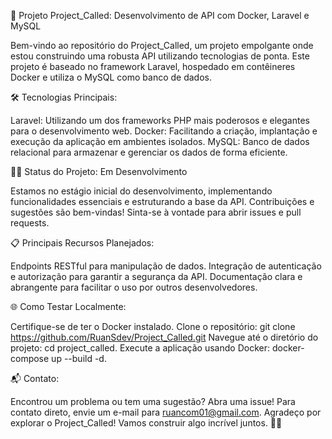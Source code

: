 🚀 Projeto Project_Called: Desenvolvimento de API com Docker, Laravel e MySQL

Bem-vindo ao repositório do Project_Called, um projeto empolgante onde estou construindo uma robusta API utilizando tecnologias de ponta. Este projeto é baseado no framework Laravel, hospedado em contêineres Docker e utiliza o MySQL como banco de dados.

🛠️ Tecnologias Principais:

Laravel: Utilizando um dos frameworks PHP mais poderosos e elegantes para o desenvolvimento web.
Docker: Facilitando a criação, implantação e execução da aplicação em ambientes isolados.
MySQL: Banco de dados relacional para armazenar e gerenciar os dados de forma eficiente.

👨‍💻 Status do Projeto: Em Desenvolvimento

Estamos no estágio inicial do desenvolvimento, implementando funcionalidades essenciais e estruturando a base da API.
Contribuições e sugestões são bem-vindas! Sinta-se à vontade para abrir issues e pull requests.

📋 Principais Recursos Planejados:

Endpoints RESTful para manipulação de dados.
Integração de autenticação e autorização para garantir a segurança da API.
Documentação clara e abrangente para facilitar o uso por outros desenvolvedores.

🌐 Como Testar Localmente:

Certifique-se de ter o Docker instalado.
Clone o repositório: git clone https://github.com/RuanSdev/Project_Called.git
Navegue até o diretório do projeto: cd project_called.
Execute a aplicação usando Docker: docker-compose up --build -d.

📬 Contato:

Encontrou um problema ou tem uma sugestão? Abra uma issue!
Para contato direto, envie um e-mail para ruancom01@gmail.com.
Agradeço por explorar o Project_Called! Vamos construir algo incrível juntos. 🚀✨
